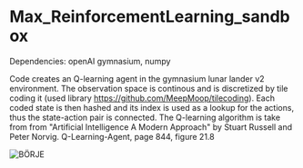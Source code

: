 # Max_ReinforcementLearning_sandbox
Dependencies: openAI gymnasium, numpy

Code creates an Q-learning agent in the gymnasium lunar lander v2 environment. The observation space is continous and is discretized by tile coding it (used library https://github.com/MeepMoop/tilecoding).
Each coded state is then hashed and its index is used as a lookup for the actions, thus the state-action pair is connected. 
The Q-learning algorithm is take from from "Artificial Intelligence A Modern Approach" by Stuart Russell and Peter Norvig.
Q-Learning-Agent, page 844, figure 21.8

![BÖRJE](https://user-images.githubusercontent.com/40268765/218102728-ce867708-3ce1-40e7-b3da-be9da417f4c0.gif)
